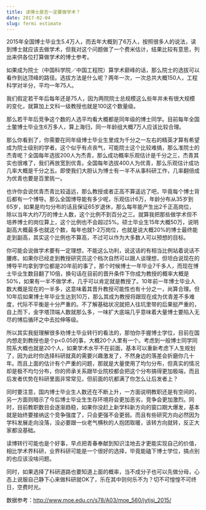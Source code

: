 ```yaml
---
title: 读博士是否一定要做学术？
date: 2017-02-04
slug: fermi estimate
---
```


2015年全国博士毕业生5.4万人，而去年大概到了6万人，按照很多人的说法，读到博士就应该去做学术，但我对这个问题做了一个费米估计，结果比较有意思，列出来供各位打算做学术的博士参考。

如果成为院士（中国科学院／中国工程院）算学术巅峰的话，那么院士的选拔可以看作到达顶峰的路径。选拔方法是什么呢？两年一次，一次总共大概150人，工程科学对半分，平均一年75人。

我们假定若干年后每年还是75人，因为两院院士总规模这么些年并未有很大规模的变化，就算加上文科一级教授也就是100这个数量级。

那么若干年后竞争这个数的人选平均看大概都是同年级的博士同学。目前每年全国土鳖博士毕业生6万多人，算上海归，同一年龄组大概7万人应该比较合理。

那么你看到了，你需要在同年级博士毕业生里成为千分之一左右的精英才算有希望成为院士级别的学者。这个似乎有点丧气，可能院士这个比较难搞，那么准院士的杰青呢？全国每年选拔200人为杰青，那么成功概率乐观估计是千分之三，杰青其实也很难了，我们再放宽到优青。全国每年选拔400人为优青，那么乐观估计成功几率大概是千分之五。即使我们大胆认为博士有一半不从事科研工作，几率翻倍成为优青也要是百里挑一。

也许你会说优青杰青比较遥远，那么教授或者正高不算遥远了吧，毕竟每个博士背后都有一个博导。那么全国博导能有多少呢，乐观估计6万，年龄分布从35岁到65岁，如果是均匀分布的话且保证65岁退休，那么每年能产生出2千正高岗位，除以当年大约7万的博士人数，这个比例不到百分之三。就算我把那些做学术但不培养博士的岗位算上，这个比例也不会超过5%。硕士毕业生15年大概50万，说明副高大概最多也就这个数，每年也就1-2万岗位，也就是说大概20%的博士最终能走到副高，其实这个比例也不算高，不过可以作为大多数人可以预想的目标。

你可能会说做学术要有一定理想，不能这么功利，说这话的有相当比例站着说话不腰疼。如果你已经走到教授研究员这个档次自然可以跟人谈理想，但坦白说现在的博导平均拿到学位都是20年前的事了，那个时候博士一年毕业7千多人，而现在博士毕业生数目翻了10倍，换句话在目前的晋升条件下你成为教授的概率大概是50%，如果有一半不做学术，几乎可以肯定就是教授了。10年前一年博士毕业人数大概是现在的一半多，这意味着其晋升教授可能性也有十分之一，尚算合理。但10年后如果博士年毕业生达到10万，那么其成为教授将跟现在成为优青差不多难度，代际不平衡是十分严重的。不了解基础状况就把人往坑里带的后果挺严重的，自上而下，金字塔顶端人数就那么多，一味扩大底端几乎意味着大量博士要陷入无尽的博后循环之中去拉伸等级。

所以其实我挺理解很多劝博士毕业转行的看法的，那怕你手握博士学位，目前在国内想走到教授也是个p<0.05的事，大概20个人里有一个。考虑到一般博士同学同院系大概也就是20个人，如果学术水平不在前面，基本可以重新考虑下人生规划了，因为此时你选择科研就真的需要兴趣激发了，不然身边的落差会折磨你几十年。而且上面的估计有个严重的问题，那就是大量使用了均匀分布，但真实的情况却是极不均匀分布，你的师承关系跟毕业院校都会把这个分布搞得更加极端，而且后发者优势在科研里面非常常见，但前面的坑都满了你怎么让后发者上？

同时要注意，国内博士毕业生人数还在不断上升，一方面说明教职还是有空间的，另一方面则暗示了今后博士毕业生生存环境将会更加恶劣，竞争会更加激烈。同时，目前教职数目会逐渐趋稳，如果你没赶上新学科新方向的窗口期大爆发，基本就是始终要接纳这个竞争强度了，只会更强不会更弱。而且有些研究方向必然因为学科发展走向没落，没必要跟一伙老气横秋的人抱团取暖，该转方向就转，反正大家都没基础。

读博转行可能也是个好事，早点把青春奉献到知识洼地去才更能实现自己的价值，相比学术界科研，业界科研可能是一个很好的选择，毕竟能磕下博士学位，搞点别的也应该没啥问题。

同时，如果选择了科研道路也要知道上面的概率，当不成分子也可以先做分母，心态上说服自己静下心来做科研就OK了，乐在其中则何乐不为？切不可惶惶不可终日，空费时光。

数据参考：http://www.moe.edu.cn/s78/A03/moe_560/jytjsj_2015/
